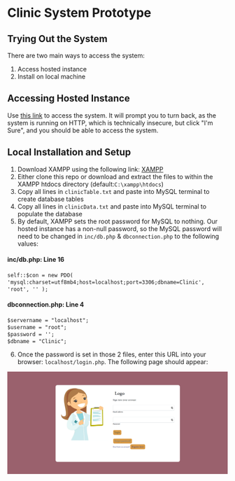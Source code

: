 # Clinic System Prototype

## Trying Out the System
There are two main ways to access the system:
1. Access hosted instance
2. Install on local machine

## Accessing Hosted Instance
Use [this link](http://falitsehgal.com) to access the system. It will prompt you to turn back, as the system is running on HTTP, which is technically insecure, but click "I'm Sure", and you should be able to access the system. 

## Local Installation and Setup 
1. Download XAMPP using the following link: [XAMPP](https://www.apachefriends.org/download.html)
2. Either clone this repo or download and extract the files to within the XAMPP htdocs directory (default:`C:\xampp\htdocs`) 
3. Copy all lines in `clinicTable.txt` and paste into MySQL terminal to create database tables 
4. Copy all lines in `clinicData.txt` and paste into MySQL terminal to populate the database 
5. By default, XAMPP sets the root password for MySQL to nothing. Our hosted instance has a non-null password, so the MySQL password will need to be changed in `inc/db.php` & `dbconnection.php` to the following values:
#### inc/db.php: Line 16
```
self::$con = new PDO( 'mysql:charset=utf8mb4;host=localhost;port=3306;dbname=Clinic', 'root', '' );
```

#### dbconnection.php: Line 4
```
$servername = "localhost";
$username = "root";
$password = '';
$dbname = "Clinic";
```
6. Once the password is set in those 2 files, enter this URL into your browser: `localhost/login.php`. The following page should appear:

<img src=".\readmeassets\firefox_licJcInCRV.png">